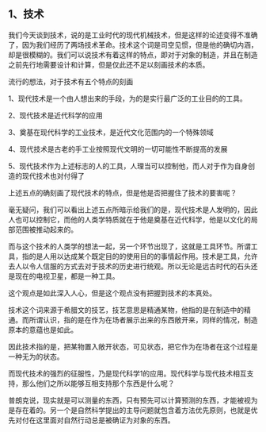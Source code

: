 <h2>1、技术</h2><p data-pid="acGVSYt2">我们今天谈到技术，说的是工业时代的现代机械技术，但是这样的论述变得不准确了，因为我们经历了两场技术革命。技术这个词是司空见惯，但是他的确切内涵，却是很模糊的。我们可以说技术有着这样的特点，即对于对象的制造，并且在制造之前先行地需要设计和计算，但是仅此还不足以刻画技术的本质。</p><p data-pid="_TKqZ569">流行的想法，对于技术有五个特点的刻画</p><p data-pid="v3cKjEXH">1、现代技术是一个由人想出来的手段，为的是实行最广泛的工业目的的工具。</p><p data-pid="TOgZ1B5p">2、现代技术是近代科学的应用</p><p data-pid="8Vh1oWcU">3、奠基在现代科学的工业技术，是近代文化范围内的一个特殊领域</p><p data-pid="JteGSEtu">4、现代技术是古老的手工业按照现代文明的一切可能性不断提高的发展</p><p data-pid="0bjPUYV-">5、现代技术作为上述标志的人的工具，人理当可以控制他，而人对于作为自身创造的现代技术也对付得了</p><p data-pid="u0ISJ1cc">上述五点的确刻画了现代技术的特点，但是他是否把握住了技术的要害呢？</p><p data-pid="GPSxP7e0">毫无疑问，我们可以看出上述五点所暗示给我们的是，现代技术是人发明的，因此人也可以控制它，而他的人类学特质就在于他是奠基在近代科学，他是以文化的局部范围被推动起来的。</p><p data-pid="NPjl8Fja">而与这个技术的人类学的想法一起，另一个环节出现了，这就是工具环节。所谓工具，指的是人用以达成某个既定目的的使用目的的事情起作用。技术是工具，允许去人以令人信服的方式去对于技术的历史进行统观。所以无论是远古时代的石头还是现在的电视卫星，都是一种工具。</p><p data-pid="dUiWtNHL">这个观点是如此深入人心，但是这个观点没有把握到技术的本真处。</p><p data-pid="cLoR1GUm">技术这个词来源于希腊文的技艺，技艺意思是精通某物，他指的是在制造中的精通。而所谓认识，指的是在作为在场者展示出来的东西敞开来，同样的情况，制造原本的意蕴也是如此。</p><p data-pid="x-7aa9c9">因此技术指的是，把某物置入敞开状态，可见状态，把它作为在场者在这个过程是一种无为的状态。</p><p data-pid="Us05V6qI">而现代技术的强烈的征服性，乃是现代科学1的应用。现代科学与现代技术相互支持，那么他们之所以能够互相支持那个东西是什么呢？</p><p data-pid="tO6tKUI5">普朗克说，现实就是可以测量的东西，只有预先可以计算预测的东西，才能被视为是存在着的。另一个是自然科学提出的主导问题就包含着方法优先原则，也就是优先对付在这里面对自然行动总是被确证为对象的东西。</p><p></p>
